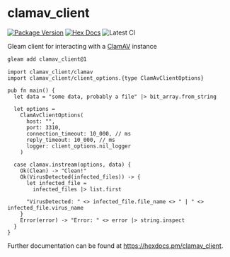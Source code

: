 # clamav_client

[![Package Version](https://img.shields.io/hexpm/v/clamav_client)](https://hex.pm/packages/clamav_client)
[![Hex Docs](https://img.shields.io/badge/hex-docs-ffaff3)](https://hexdocs.pm/clamav_client/)
![Latest CI](https://github.com/alexdeane/gleam-clamav/actions/workflows/test.yml/badge.svg)

Gleam client for interacting with a [ClamAV](https://www.clamav.net/) instance

```sh
gleam add clamav_client@1
```
```gleam
import clamav_client/clamav
import clamav_client/client_options.{type ClamAvClientOptions}

pub fn main() {
  let data = "some data, probably a file" |> bit_array.from_string

  let options =
    ClamAvClientOptions(
      host: "",
      port: 3310,
      connection_timeout: 10_000, // ms
      reply_timeout: 10_000, // ms
      logger: client_options.nil_logger
    )

  case clamav.instream(options, data) {
    Ok(Clean) -> "Clean!"
    Ok(VirusDetected(infected_files)) -> {
      let infected_file =
        infected_files |> list.first

      "VirusDetected: " <> infected_file.file_name <> " | " <> infected_file.virus_name
    }
    Error(error) -> "Error: " <> error |> string.inspect
  }
}
```

Further documentation can be found at <https://hexdocs.pm/clamav_client>.

